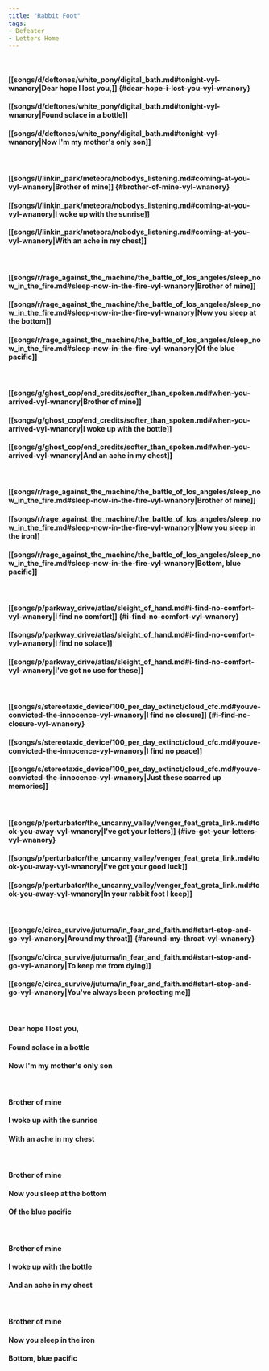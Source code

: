 ```yaml
---
title: "Rabbit Foot"
tags:
- Defeater
- Letters Home
---
```

&nbsp;
#### [[songs/d/deftones/white_pony/digital_bath.md#tonight-vyl-wnanory|Dear hope I lost you,]] {#dear-hope-i-lost-you-vyl-wnanory}
#### [[songs/d/deftones/white_pony/digital_bath.md#tonight-vyl-wnanory|Found solace in a bottle]]
#### [[songs/d/deftones/white_pony/digital_bath.md#tonight-vyl-wnanory|Now I'm my mother's only son]]
&nbsp;
#### [[songs/l/linkin_park/meteora/nobodys_listening.md#coming-at-you-vyl-wnanory|Brother of mine]] {#brother-of-mine-vyl-wnanory}
#### [[songs/l/linkin_park/meteora/nobodys_listening.md#coming-at-you-vyl-wnanory|I woke up with the sunrise]]
#### [[songs/l/linkin_park/meteora/nobodys_listening.md#coming-at-you-vyl-wnanory|With an ache in my chest]]
&nbsp;
#### [[songs/r/rage_against_the_machine/the_battle_of_los_angeles/sleep_now_in_the_fire.md#sleep-now-in-the-fire-vyl-wnanory|Brother of mine]]
#### [[songs/r/rage_against_the_machine/the_battle_of_los_angeles/sleep_now_in_the_fire.md#sleep-now-in-the-fire-vyl-wnanory|Now you sleep at the bottom]]
#### [[songs/r/rage_against_the_machine/the_battle_of_los_angeles/sleep_now_in_the_fire.md#sleep-now-in-the-fire-vyl-wnanory|Of the blue pacific]]
&nbsp;
#### [[songs/g/ghost_cop/end_credits/softer_than_spoken.md#when-you-arrived-vyl-wnanory|Brother of mine]]
#### [[songs/g/ghost_cop/end_credits/softer_than_spoken.md#when-you-arrived-vyl-wnanory|I woke up with the bottle]]
#### [[songs/g/ghost_cop/end_credits/softer_than_spoken.md#when-you-arrived-vyl-wnanory|And an ache in my chest]]
&nbsp;
#### [[songs/r/rage_against_the_machine/the_battle_of_los_angeles/sleep_now_in_the_fire.md#sleep-now-in-the-fire-vyl-wnanory|Brother of mine]]
#### [[songs/r/rage_against_the_machine/the_battle_of_los_angeles/sleep_now_in_the_fire.md#sleep-now-in-the-fire-vyl-wnanory|Now you sleep in the iron]]
#### [[songs/r/rage_against_the_machine/the_battle_of_los_angeles/sleep_now_in_the_fire.md#sleep-now-in-the-fire-vyl-wnanory|Bottom, blue pacific]]
&nbsp;
#### [[songs/p/parkway_drive/atlas/sleight_of_hand.md#i-find-no-comfort-vyl-wnanory|I find no comfort]] {#i-find-no-comfort-vyl-wnanory}
#### [[songs/p/parkway_drive/atlas/sleight_of_hand.md#i-find-no-comfort-vyl-wnanory|I find no solace]]
#### [[songs/p/parkway_drive/atlas/sleight_of_hand.md#i-find-no-comfort-vyl-wnanory|I've got no use for these]]
&nbsp;
#### [[songs/s/stereotaxic_device/100_per_day_extinct/cloud_cfc.md#youve-convicted-the-innocence-vyl-wnanory|I find no closure]] {#i-find-no-closure-vyl-wnanory}
#### [[songs/s/stereotaxic_device/100_per_day_extinct/cloud_cfc.md#youve-convicted-the-innocence-vyl-wnanory|I find no peace]]
#### [[songs/s/stereotaxic_device/100_per_day_extinct/cloud_cfc.md#youve-convicted-the-innocence-vyl-wnanory|Just these scarred up memories]]
&nbsp;
#### [[songs/p/perturbator/the_uncanny_valley/venger_feat_greta_link.md#took-you-away-vyl-wnanory|I've got your letters]] {#ive-got-your-letters-vyl-wnanory}
#### [[songs/p/perturbator/the_uncanny_valley/venger_feat_greta_link.md#took-you-away-vyl-wnanory|I've got your good luck]]
#### [[songs/p/perturbator/the_uncanny_valley/venger_feat_greta_link.md#took-you-away-vyl-wnanory|In your rabbit foot I keep]]
&nbsp;
#### [[songs/c/circa_survive/juturna/in_fear_and_faith.md#start-stop-and-go-vyl-wnanory|Around my throat]] {#around-my-throat-vyl-wnanory}
#### [[songs/c/circa_survive/juturna/in_fear_and_faith.md#start-stop-and-go-vyl-wnanory|To keep me from dying]]
#### [[songs/c/circa_survive/juturna/in_fear_and_faith.md#start-stop-and-go-vyl-wnanory|You've always been protecting me]]
&nbsp;
#### Dear hope I lost you,
#### Found solace in a bottle
#### Now I'm my mother's only son
&nbsp;
#### Brother of mine
#### I woke up with the sunrise
#### With an ache in my chest
&nbsp;
#### Brother of mine
#### Now you sleep at the bottom
#### Of the blue pacific
&nbsp;
#### Brother of mine
#### I woke up with the bottle
#### And an ache in my chest
&nbsp;
#### Brother of mine
#### Now you sleep in the iron
#### Bottom, blue pacific
